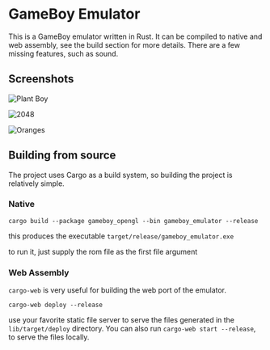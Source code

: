 # GameBoy Emulator

This is a GameBoy emulator written in Rust. It can be compiled to native
and web assembly, see the build section for more details. There are a few
missing features, such as sound.

## Screenshots

![Plant Boy](https://raw.githubusercontent.com/benkonz/gameboy_emulator/master/screenshots/plantboy.png)

![2048](https://raw.githubusercontent.com/benkonz/gameboy_emulator/master/screenshots/2048.png)

![Oranges](https://raw.githubusercontent.com/benkonz/gameboy_emulator/master/screenshots/oranges.PNG)

## Building from source

The project uses Cargo as a build system, so building the project is relatively
simple.

### Native

```text
cargo build --package gameboy_opengl --bin gameboy_emulator --release
```

this produces the executable `target/release/gameboy_emulator.exe`

to run it, just supply the rom file as the first file argument

### Web Assembly

`cargo-web` is very useful for building the web
port of the emulator.

```text
cargo-web deploy --release
```

use your favorite static file server to serve the files generated in the
`lib/target/deploy` directory. You can also run `cargo-web start --release`, to serve the files locally.
